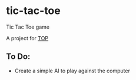 # tic-tac-toe
Tic Tac Toe game

A project for [TOP](https://www.theodinproject.com/courses/javascript/lessons/tic-tac-toe-javascript)

## To Do:
- Create a simple AI to play against the computer
